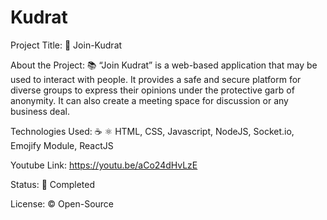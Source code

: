 # Kudrat
Project Title: 📛 Join-Kudrat 

About the Project: 📚 “Join Kudrat” is a web-based application that may be used to interact with people. It provides a safe and secure platform for diverse groups to express their opinions under the protective garb of anonymity. It can also create a meeting space for discussion or any business deal.

Technologies Used: ☕️ ⚛️ HTML, CSS, Javascript, NodeJS, Socket.io, Emojify Module, ReactJS

Youtube Link: 
https://youtu.be/aCo24dHvLzE

Status: 📶 Completed

License: ©️ Open-Source
